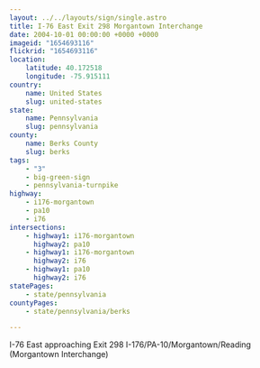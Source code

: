 ```yaml
---
layout: ../../layouts/sign/single.astro
title: I-76 East Exit 298 Morgantown Interchange
date: 2004-10-01 00:00:00 +0000 +0000
imageid: "1654693116"
flickrid: "1654693116"
location:
    latitude: 40.172518
    longitude: -75.915111
country:
    name: United States
    slug: united-states
state:
    name: Pennsylvania
    slug: pennsylvania
county:
    name: Berks County
    slug: berks
tags:
    - "3"
    - big-green-sign
    - pennsylvania-turnpike
highway:
    - i176-morgantown
    - pa10
    - i76
intersections:
    - highway1: i176-morgantown
      highway2: pa10
    - highway1: i176-morgantown
      highway2: i76
    - highway1: pa10
      highway2: i76
statePages:
    - state/pennsylvania
countyPages:
    - state/pennsylvania/berks

---
```

I-76 East approaching Exit 298 I-176/PA-10/Morgantown/Reading (Morgantown Interchange)
